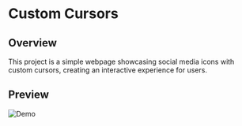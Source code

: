 # Custom Cursors


## Overview
This project is a simple webpage showcasing social media icons with custom cursors, creating an interactive experience for users.

## Preview

![Demo](url-to-your-gif.gif)
